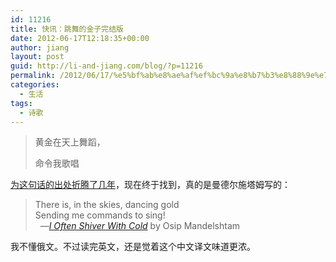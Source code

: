 ```yaml
---
id: 11216
title: 快讯：跳舞的金子完结版
date: 2012-06-17T12:18:35+00:00
author: jiang
layout: post
guid: http://li-and-jiang.com/blog/?p=11216
permalink: /2012/06/17/%e5%bf%ab%e8%ae%af%ef%bc%9a%e8%b7%b3%e8%88%9e%e7%9a%84%e9%87%91%e5%ad%90%e5%ae%8c%e7%bb%93%e7%89%88/
categories:
  - 生活
tags:
  - 诗歌
---
```

> 黄金在天上舞蹈，
> 
> 命令我歌唱

<a href="http://li-and-jiang.com/blog/2006/10/12/%E9%BB%84%E9%87%91%E5%9C%A8%E5%A4%A9%E4%B8%8A%E8%88%9E%E8%B9%88%EF%BC%8C%E5%91%BD%E4%BB%A4%E6%88%91%E6%AD%8C%E5%94%B1/" target="_blank">为这句话的出处折腾了几年</a>，现在终于找到，真的是曼德尔施塔姆写的：

> There is, in the skies, dancing gold   
> Sending me commands to sing!   
> &#160; &#8212;_<a href="http://www.poetryloverspage.com/poets/mandelshtam/i_often_shiver.html" target="_blank">I Often Shiver With Cold</a>_ by Osip Mandelshtam

我<font style="background-color: #fcfcfc">不懂俄文。不过读完英文，还是觉着这个中文译文味道更浓。</font>